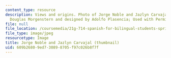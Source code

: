 ```yaml
---
content_type: resource
description: Views and origins. Photo of Jorge Noble and Jazlyn Carvajal, Taken by
  Douglas Morgenstern and designed by Adolfo Plasencia; Used with Permission.
file: null
file_location: /coursemedia/21g-714-spanish-for-bilingual-students-spring-2003/609b26809ed730898705f97c026b8f7f_21g-714s03.jpg
file_type: image/jpeg
resourcetype: Image
title: Jorge Noble and Jazlyn Carvajal (thumbnail)
uid: 609b2680-9ed7-3089-8705-f97c026b8f7f
---
```

